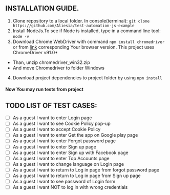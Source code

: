 ## INSTALLATION GUIDE.
1. Clone repository to a local folder. In console(terminal):
   `git clone https://github.com/Aliesia/test-automation-js-example`
2. Install NodeJs.To see if Node is installed, type in a command line tool:
   `node -v`
3. Download Chrome WebDriver with command `npm install chromedriver` or from [link](https://chromedriver.storage.googleapis.com/index.html) corresponding Your browser version. This project uses ChromeDriver v91.0*
- Than, unzip chromedriver_win32.zip
- And move Chromedriver to folder Windows
4. Download project dependencies to project folder by using `npm install`

#### Now You may run tests from project

## TODO LIST OF TEST CASES:
- [ ] As a guest I want to enter Login page
- [ ] As a guest I want to see Cookie Policy pop-up
- [ ] As a guest I want to accept Cookie Policy
- [ ] As a guest I want to enter Get the app on Google play page
- [ ] As a guest I want to enter Forgot password page
- [ ] As a guest I want to enter Sign up page
- [ ] As a guest I want to enter Sign up with Facebook page
- [ ] As a guest I want to enter Top Accounts page
- [ ] As a guest I want to change language on Login page
- [ ] As a guest I want to return to Log in page from forgot password page
- [ ] As a guest I want to return to Log in page from Sign up page
- [ ] As a guest I want to see password of Login form
- [ ] As a guest I want NOT to log in with wrong credentials
